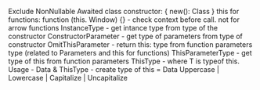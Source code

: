 Exclude
NonNullable
Awaited
class constructor: { new(): Class }
this for functions: function (this. Window) {} - check context before call. not for arrow functions
InstanceType - get intance type from type of the constructor
ConstructorParameter - get type of parameters from type of constructor
OmitThisParameter - return this: type from function parameters type (related to Parameters and this for functions)
ThisParameterType - get type of this from function parameters
ThisType<T> - where T is typeof this. Usage - Data & ThisType<Data> - create type of this = Data
Uppercase | Lowercase | Capitalize | Uncapitalize